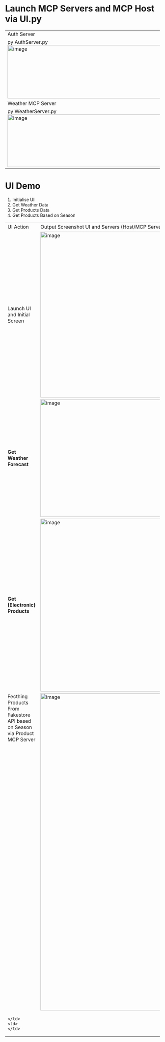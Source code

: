 
# Launch MCP Servers and MCP Host via UI.py
<table>
  <tr>
    <td>
      Auth Server
    </td>
    <td>
      Product Server
    </td>
  </tr>
  <tr>
    <td>
      py AuthServer.py<br>
    <img width="500" height="173" alt="image" src="https://github.com/user-attachments/assets/e57c3198-59c0-4553-967b-6cb805756a60" />
    </td>
    <td>
      py ProductServer.py<br>
    <img width="500" height="159" alt="image" src="https://github.com/user-attachments/assets/a49a75d5-1d43-4fc9-9b93-bd6fa724b6c2" />
    </td>
   </tr>
   <tr>
    <td>
      Weather MCP Server
    </td>
    <td>
      Launch Host Via UI.py
    </td>
  </tr>
  <tr>
    <td>
      py WeatherServer.py<br>
    <img width="500" height="171" alt="image" src="https://github.com/user-attachments/assets/bb4fbd51-ed6c-4753-a8d4-080fe17ae2f5" />
    </td>
    <td>
      py -m streamlit run UI.py<br>
    <img width="500" height="146" alt="image" src="https://github.com/user-attachments/assets/b988c834-2707-4b2c-8439-f7f3411d7579" />
    </td>
   </tr>
</table>

# UI Demo

<ol>
  <li>Initialise UI</li>
  <li>Get Weather Data</li>
  <li>Get Products Data</li>
  <li>Get Products Based on Season</li>
</ol>

<table>
  <tr>
    <td>UI Action</td>
    <td>Output Screenshot UI and Servers (Host/MCP Servers)</td>
  </tr>
  <tr>
    <td>
      <b></b>Launch UI and Initial Screen</b>
    </td>
    <td>
     <img width="596" height="538" alt="image" src="https://github.com/user-attachments/assets/6ba75a9d-f65c-4e4f-8d3f-a098798273b4" />
    </td>
  </tr>
  <tr>
    <td> <b>Get Weather Forecast</b> </td>
    <td><img width="1252" height="382" alt="image" src="https://github.com/user-attachments/assets/44fba0d3-cfd1-46ff-b397-0451be5776e3" />
 </td>
  </tr>
  <tr>
    <td><b>Get (Electronic) Products</b> </td>
    <td><img width="667" height="561" alt="image" src="https://github.com/user-attachments/assets/0ce6085d-7e93-41ab-bfe1-77fea4199d57" />
 </td>
  </tr>
  <tr>
    <td style="vertical-align:top">
      Fecthing Products From Fakestore API based on Season
      via Product MCP Server
    </td>
    <td>
<img width="700" height="1030" alt="image" src="https://github.com/user-attachments/assets/d5806d37-bb3e-42ee-93f9-23317eadadc0" />
    </td>
  </tr>
  <tr>
    <td>
      
    </td>
    <td>
    </td>
    
  </tr>
</table>






